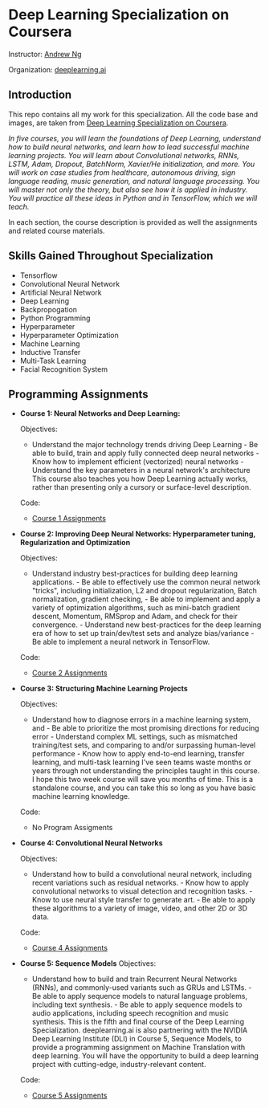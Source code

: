 # Deep Learning Specialization on Coursera

Instructor: [Andrew Ng](http://www.andrewng.org/)

Organization: [deeplearning.ai](https://www.deeplearning.ai/)

## Introduction

This repo contains all my work for this specialization. All the code base and images, are taken from [Deep Learning Specialization on Coursera](https://www.coursera.org/specializations/deep-learning).

*In five courses, you will learn the foundations of Deep Learning, understand how to build neural networks, and learn how to lead successful machine learning projects. You will learn about Convolutional networks, RNNs, LSTM, Adam, Dropout, BatchNorm, Xavier/He initialization, and more. You will work on case studies from healthcare, autonomous driving, sign language reading, music generation, and natural language processing. You will master not only the theory, but also see how it is applied in industry. You will practice all these ideas in Python and in TensorFlow, which we will teach.*

In each section, the course description is provided as well the assignments and related course materials.

## Skills Gained Throughout Specialization

+ Tensorflow
+ Convolutional Neural Network
+ Artificial Neural Network
+ Deep Learning
+ Backpropogation
+ Python Programming
+ Hyperparameter
+ Hyperparameter Optimization
+ Machine Learning
+ Inductive Transfer
+ Multi-Task Learning
+ Facial Recognition System

## Programming Assignments

- **Course 1: Neural Networks and Deep Learning:**

  Objectives:
  + Understand the major technology trends driving Deep Learning - Be able to build, train and apply fully connected deep neural networks - Know how to implement efficient (vectorized) neural networks - Understand the key parameters in a neural network's architecture This course also teaches you how Deep Learning actually works, rather than presenting only a cursory or surface-level description.
  
  Code:
  + [Course 1 Assignments](https://github.com/scottvcaputo/Deep-Learning-Specialization/tree/master/1.%20Neural%20Networks%20and%20Deep%20Learning)

- **Course 2: Improving Deep Neural Networks: Hyperparameter tuning, Regularization and Optimization**

  Objectives:  
  + Understand industry best-practices for building deep learning applications. - Be able to effectively use the common neural network "tricks", including initialization, L2 and dropout regularization, Batch normalization, gradient checking, - Be able to implement and apply a variety of optimization algorithms, such as mini-batch gradient descent, Momentum, RMSprop and Adam, and check for their convergence. - Understand new best-practices for the deep learning era of how to set up train/dev/test sets and analyze bias/variance - Be able to implement a neural network in TensorFlow.

  Code:
  + [Course 2 Assignments](https://github.com/scottvcaputo/Deep-Learning-Specialization/tree/master/2.%20Improving%20Deep%20Neural%20Networks-%20Hyperparameter%20tuning-%20Regularization%20and%20Optimization)

- **Course 3: Structuring Machine Learning Projects**

  Objectives:  
  + Understand how to diagnose errors in a machine learning system, and - Be able to prioritize the most promising directions for reducing error - Understand complex ML settings, such as mismatched training/test sets, and comparing to and/or surpassing human-level performance - Know how to apply end-to-end learning, transfer learning, and multi-task learning I've seen teams waste months or years through not understanding the principles taught in this course. I hope this two week course will save you months of time. This is a standalone course, and you can take this so long as you have basic machine learning knowledge.

   Code:
    + No Program Assigments
  
- **Course 4: Convolutional Neural Networks**

  Objectives:  
  + Understand how to build a convolutional neural network, including recent variations such as residual networks. - Know how to apply convolutional networks to visual detection and recognition tasks. - Know to use neural style transfer to generate art. - Be able to apply these algorithms to a variety of image, video, and other 2D or 3D data. 

  Code:
  + [Course 4 Assignments](https://github.com/scottvcaputo/Deep-Learning-Specialization/tree/master/4.%20Convolutional%20Neural%20Networks)
  
- **Course 5: Sequence Models**
  Objectives:
  + Understand how to build and train Recurrent Neural Networks (RNNs), and commonly-used variants such as GRUs and LSTMs. - Be able to apply sequence models to natural language problems, including text synthesis. - Be able to apply sequence models to audio applications, including speech recognition and music synthesis. This is the fifth and final course of the Deep Learning Specialization. deeplearning.ai is also partnering with the NVIDIA Deep Learning Institute (DLI) in Course 5, Sequence Models, to provide a programming assignment on Machine Translation with deep learning. You will have the opportunity to build a deep learning project with cutting-edge, industry-relevant content.
  
  Code:
  + [Course 5 Assignments](https://github.com/scottvcaputo/Deep-Learning-Specialization/tree/master/5.%20Sequence%20Models)
